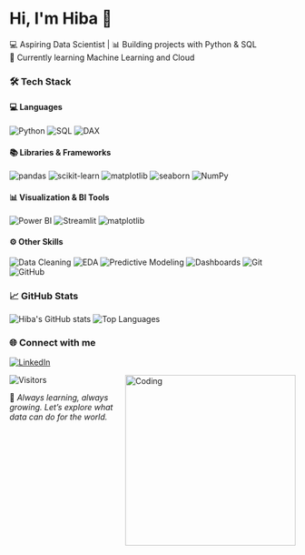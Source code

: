 # Hi, I'm Hiba 👋
💻 Aspiring Data Scientist | 📊 Building projects with Python & SQL  
🌱 Currently learning Machine Learning and Cloud  

### 🛠️ Tech Stack

#### 💻 Languages
![Python](https://img.shields.io/badge/-Python-3776AB?logo=python&logoColor=white)
![SQL](https://img.shields.io/badge/-SQL-4479A1?logo=postgresql&logoColor=white)
![DAX](https://img.shields.io/badge/-DAX-F2C811?logo=powerbi&logoColor=black)

#### 📚 Libraries & Frameworks
![pandas](https://img.shields.io/badge/-pandas-150458?logo=pandas&logoColor=white)
![scikit-learn](https://img.shields.io/badge/-scikit--learn-F7931E?logo=scikitlearn&logoColor=white)
![matplotlib](https://img.shields.io/badge/-matplotlib-006C91?logo=python&logoColor=white)
![seaborn](https://img.shields.io/badge/-seaborn-4EABE1?logo=python&logoColor=white)
![NumPy](https://img.shields.io/badge/-NumPy-013243?logo=numpy&logoColor=white)

#### 📊 Visualization & BI Tools
![Power BI](https://img.shields.io/badge/-Power%20BI-F2C811?logo=powerbi&logoColor=black)
![Streamlit](https://img.shields.io/badge/-Streamlit-FF4B4B?logo=streamlit&logoColor=white)
![matplotlib](https://img.shields.io/badge/-matplotlib-006C91?logo=python&logoColor=white)

#### ⚙️ Other Skills
![Data Cleaning](https://img.shields.io/badge/-Data%20Cleaning-4CAF50?logo=databricks&logoColor=white)
![EDA](https://img.shields.io/badge/-Exploratory%20Data%20Analysis-2196F3?logo=python&logoColor=white)
![Predictive Modeling](https://img.shields.io/badge/-Predictive%20Modeling-FF9800?logo=python&logoColor=white)
![Dashboards](https://img.shields.io/badge/-Dashboards-795548?logo=tableau&logoColor=white)
![Git](https://img.shields.io/badge/-Git-F05032?logo=git&logoColor=white)
![GitHub](https://img.shields.io/badge/-GitHub-181717?logo=github&logoColor=white)


### 📈 GitHub Stats
![Hiba's GitHub stats](https://github-readme-stats.vercel.app/api?username=HibaAlavi&show_icons=true&theme=radical)
![Top Languages](https://github-readme-stats.vercel.app/api/top-langs/?username=HibaAlavi&layout=compact)

### 🌐 Connect with me
[![LinkedIn](https://img.shields.io/badge/-LinkedIn-0A66C2?logo=linkedin&logoColor=white)]((https://www.linkedin.com/in/hiba-alavi3/))


<img align="right" alt="Coding" width="300" src="https://media.giphy.com/media/qgQUggAC3Pfv687qPC/giphy.gif">


![Visitors](https://visitor-badge.laobi.icu/badge?page_id=HibaAlavi)

🧠 _Always learning, always growing. Let’s explore what data can do for the world._  
